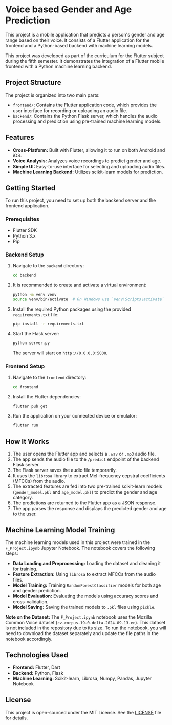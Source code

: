 # Voice based Gender and Age Prediction

This project is a mobile application that predicts a person's gender and age range based on their voice. It consists of a Flutter application for the frontend and a Python-based backend with machine learning models.

This project was developed as part of the curriculum for the Flutter subject during the fifth semester. It demonstrates the integration of a Flutter mobile frontend with a Python machine learning backend.

## Project Structure

The project is organized into two main parts:

-   `frontend/`: Contains the Flutter application code, which provides the user interface for recording or uploading an audio file.
-   `backend/`: Contains the Python Flask server, which handles the audio processing and prediction using pre-trained machine learning models.

## Features

-   **Cross-Platform:** Built with Flutter, allowing it to run on both Android and iOS.
-   **Voice Analysis:** Analyzes voice recordings to predict gender and age.
-   **Simple UI:** Easy-to-use interface for selecting and uploading audio files.
-   **Machine Learning Backend:** Utilizes scikit-learn models for prediction.

## Getting Started

To run this project, you need to set up both the backend server and the frontend application.

### Prerequisites

-   Flutter SDK
-   Python 3.x
-   Pip

### Backend Setup

1.  Navigate to the `backend` directory:
    ```bash
    cd backend
    ```
2.  It is recommended to create and activate a virtual environment:
    ```bash
    python -m venv venv
    source venv/bin/activate  # On Windows use `venv\Scripts\activate`
    ```
3.  Install the required Python packages using the provided `requirements.txt` file:
    ```bash
    pip install -r requirements.txt
    ```
4.  Start the Flask server:
    ```bash
    python server.py
    ```
    The server will start on `http://0.0.0.0:5000`.

### Frontend Setup

1.  Navigate to the `frontend` directory:
    ```bash
    cd frontend
    ```
2.  Install the Flutter dependencies:
    ```bash
    flutter pub get
    ```
3.  Run the application on your connected device or emulator:
    ```bash
    flutter run
    ```

## How It Works

1.  The user opens the Flutter app and selects a `.wav` or `.mp3` audio file.
2.  The app sends the audio file to the `/predict` endpoint of the backend Flask server.
3.  The Flask server saves the audio file temporarily.
4.  It uses the `librosa` library to extract Mel-frequency cepstral coefficients (MFCCs) from the audio.
5.  The extracted features are fed into two pre-trained scikit-learn models (`gender_model.pkl` and `age_model.pkl`) to predict the gender and age category.
6.  The predictions are returned to the Flutter app as a JSON response.
7.  The app parses the response and displays the predicted gender and age to the user.

## Machine Learning Model Training

The machine learning models used in this project were trained in the `F_Project.ipynb` Jupyter Notebook. The notebook covers the following steps:

-   **Data Loading and Preprocessing:** Loading the dataset and cleaning it for training.
-   **Feature Extraction:** Using `librosa` to extract MFCCs from the audio files.
-   **Model Training:** Training `RandomForestClassifier` models for both age and gender prediction.
-   **Model Evaluation:** Evaluating the models using accuracy scores and cross-validation.
-   **Model Saving:** Saving the trained models to `.pkl` files using `pickle`.

**Note on the Dataset:** The `F_Project.ipynb` notebook uses the Mozilla Common Voice dataset (`cv-corpus-19.0-delta-2024-09-13-en`). This dataset is not included in the repository due to its size. To run the notebook, you will need to download the dataset separately and update the file paths in the notebook accordingly.

## Technologies Used

-   **Frontend:** Flutter, Dart
-   **Backend:** Python, Flask
-   **Machine Learning:** Scikit-learn, Librosa, Numpy, Pandas, Jupyter Notebook

## License

This project is open-sourced under the MIT License. See the [LICENSE](LICENSE) file for details.
